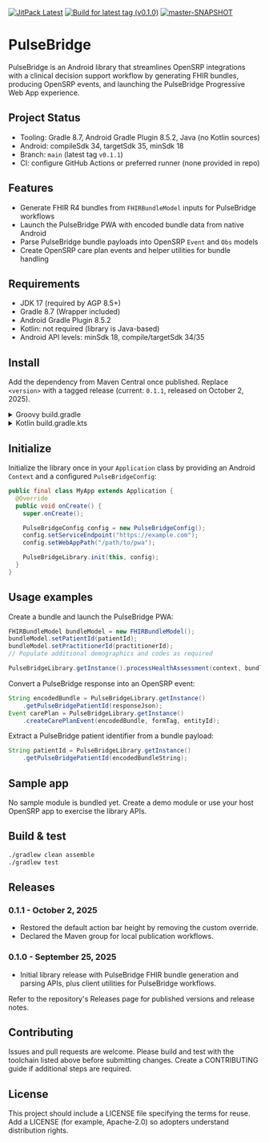 <!-- JITPACK BADGES:START -->
[![JitPack Latest](https://jitpack.io/v/BlueCodeSystems/pulsebridge.svg)](https://jitpack.io/#BlueCodeSystems/pulsebridge)
[![Build for latest tag (v0.1.0)](https://jitpack.io/v/BlueCodeSystems/pulsebridge/v0.1.0.svg)](https://jitpack.io/#BlueCodeSystems/pulsebridge/v0.1.0)
[![master-SNAPSHOT](https://jitpack.io/v/BlueCodeSystems/pulsebridge/master-SNAPSHOT.svg)](https://jitpack.io/#BlueCodeSystems/pulsebridge/master-SNAPSHOT)
<!-- JITPACK BADGES:END -->

# PulseBridge

PulseBridge is an Android library that streamlines OpenSRP integrations with a
clinical decision support workflow by generating FHIR bundles, producing
OpenSRP events, and launching the PulseBridge Progressive Web App experience.

## Project Status
- Tooling: Gradle 8.7, Android Gradle Plugin 8.5.2, Java (no Kotlin sources)
- Android: compileSdk 34, targetSdk 35, minSdk 18
- Branch: `main` (latest tag `v0.1.1`)
- CI: configure GitHub Actions or preferred runner (none provided in repo)

## Features
- Generate FHIR R4 bundles from `FHIRBundleModel` inputs for PulseBridge workflows
- Launch the PulseBridge PWA with encoded bundle data from native Android
- Parse PulseBridge bundle payloads into OpenSRP `Event` and `Obs` models
- Create OpenSRP care plan events and helper utilities for bundle handling

## Requirements
- JDK 17 (required by AGP 8.5+)
- Gradle 8.7 (Wrapper included)
- Android Gradle Plugin 8.5.2
- Kotlin: not required (library is Java-based)
- Android API levels: minSdk 18, compile/targetSdk 34/35

## Install
Add the dependency from Maven Central once published. Replace `<version>` with a
tagged release (current: `0.1.1`, released on October 2, 2025).

<details>
<summary>Groovy build.gradle</summary>

```groovy
repositories {
    mavenCentral()
}

dependencies {
    implementation 'org.example:pulsebridge:0.1.1'
}
```
</details>

<details>
<summary>Kotlin build.gradle.kts</summary>

```kotlin
repositories {
    mavenCentral()
}

dependencies {
    implementation("org.example:pulsebridge:0.1.1")
}
```
</details>

## Initialize
Initialize the library once in your `Application` class by providing an Android
`Context` and a configured `PulseBridgeConfig`:

```java
public final class MyApp extends Application {
  @Override
  public void onCreate() {
    super.onCreate();

    PulseBridgeConfig config = new PulseBridgeConfig();
    config.setServiceEndpoint("https://example.com");
    config.setWebAppPath("/path/to/pwa");

    PulseBridgeLibrary.init(this, config);
  }
}
```

## Usage examples
Create a bundle and launch the PulseBridge PWA:

```java
FHIRBundleModel bundleModel = new FHIRBundleModel();
bundleModel.setPatientId(patientId);
bundleModel.setPractitionerId(practitionerId);
// Populate additional demographics and codes as required

PulseBridgeLibrary.getInstance().processHealthAssessment(context, bundleModel);
```

Convert a PulseBridge response into an OpenSRP event:

```java
String encodedBundle = PulseBridgeLibrary.getInstance()
    .getPulseBridgePatientId(responseJson);
Event carePlan = PulseBridgeLibrary.getInstance()
    .createCarePlanEvent(encodedBundle, formTag, entityId);
```

Extract a PulseBridge patient identifier from a bundle payload:

```java
String patientId = PulseBridgeLibrary.getInstance()
    .getPulseBridgePatientId(encodedBundleString);
```

## Sample app
No sample module is bundled yet. Create a demo module or use your host OpenSRP
app to exercise the library APIs.

## Build & test
```bash
./gradlew clean assemble
./gradlew test
```

## Releases
### 0.1.1 - October 2, 2025
- Restored the default action bar height by removing the custom override.
- Declared the Maven group for local publication workflows.

### 0.1.0 - September 25, 2025
- Initial library release with PulseBridge FHIR bundle generation and parsing
  APIs, plus client utilities for PulseBridge workflows.

Refer to the repository's Releases page for published versions and release
notes.

## Contributing
Issues and pull requests are welcome. Please build and test with the toolchain
listed above before submitting changes. Create a CONTRIBUTING guide if
additional steps are required.

## License
This project should include a LICENSE file specifying the terms for reuse. Add a
LICENSE (for example, Apache-2.0) so adopters understand distribution rights.
